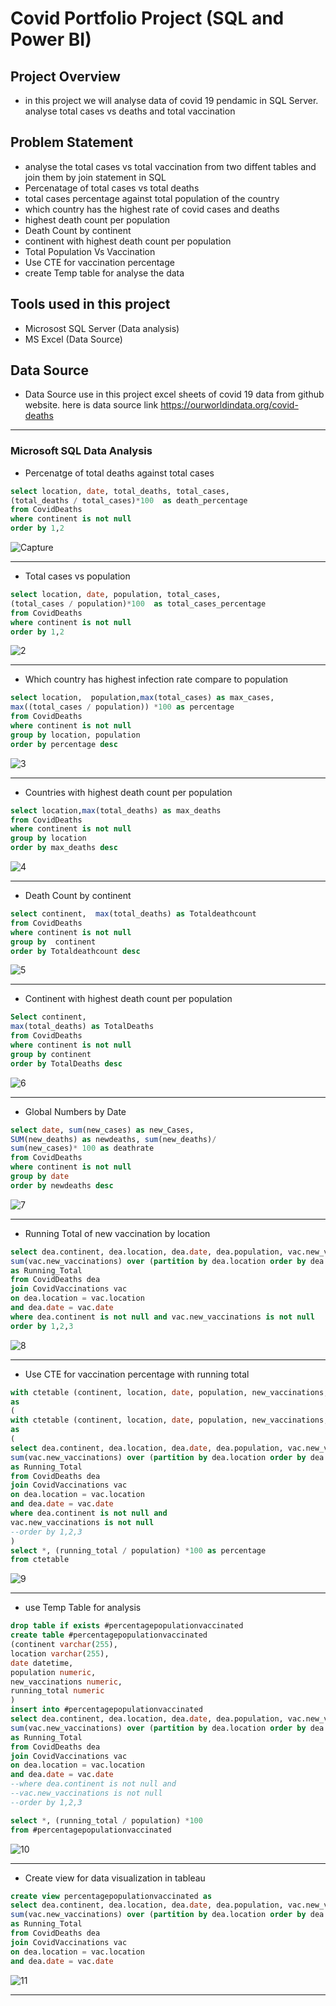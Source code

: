 # Covid Portfolio Project (SQL and Power BI)
## Project Overview
- in this project we will analyse data of covid 19 pendamic in SQL Server. analyse total cases vs deaths and total vaccination

## Problem Statement
- analyse the total cases vs total vaccination from two diffent tables and join them by join statement in SQL
- Percenatage of total cases vs total deaths
- total cases percentage against total population of the country
- which country has the highest rate of covid cases and deaths
- highest death count per population
- Death Count by continent
- continent with highest death count per population
- Total Population Vs Vaccination
- Use CTE for vaccination percentage
- create Temp table for analyse the data

## Tools used in this project
- Microsost SQL Server (Data analysis)
- MS Excel (Data Source)

## Data Source
- Data Source use in this project excel sheets of covid 19 data from github website. here is data source link
https://ourworldindata.org/covid-deaths
---
### Microsoft SQL Data Analysis
- Percenatge of total deaths against total cases
```sql
select location, date, total_deaths, total_cases,
(total_deaths / total_cases)*100  as death_percentage
from CovidDeaths
where continent is not null
order by 1,2
```
![Capture](https://github.com/WaseemAbbas1986/Covid-Portfolio-Project/assets/168902203/f02f917a-d14f-45ab-9c81-c80557390bce)

---
- Total cases vs population
```sql
select location, date, population, total_cases,
(total_cases / population)*100  as total_cases_percentage
from CovidDeaths
where continent is not null
order by 1,2
```
![2](https://github.com/WaseemAbbas1986/Covid-Portfolio-Project/assets/168902203/d1d15caf-440f-49f4-a055-d37d3b85688f)

---
- Which country has highest infection rate compare to population
```sql
select location,  population,max(total_cases) as max_cases,
max((total_cases / population)) *100 as percentage
from CovidDeaths
where continent is not null
group by location, population
order by percentage desc
```
![3](https://github.com/WaseemAbbas1986/Covid-Portfolio-Project/assets/168902203/133e3214-f0ad-43bc-903b-bc9e04f6fc71)

---
- Countries with highest death count per population
```sql
select location,max(total_deaths) as max_deaths
from CovidDeaths
where continent is not null
group by location
order by max_deaths desc
```
![4](https://github.com/WaseemAbbas1986/Covid-Portfolio-Project/assets/168902203/bc2cca26-3de2-4a78-87d0-248e2b84814f)

---

- Death Count by continent
```sql
select continent,  max(total_deaths) as Totaldeathcount
from CovidDeaths
where continent is not null
group by  continent
order by Totaldeathcount desc
```
![5](https://github.com/WaseemAbbas1986/Covid-Portfolio-Project/assets/168902203/2a47af91-3841-4d46-9abe-9e350f039d49)

---  
- Continent with highest death count per population
```sql
Select continent,
max(total_deaths) as TotalDeaths
from CovidDeaths
where continent is not null
group by continent
order by TotalDeaths desc
```
![6](https://github.com/WaseemAbbas1986/Covid-Portfolio-Project/assets/168902203/e14910d7-2565-4dc0-a67b-f3eda3a2e9b3)

---
- Global Numbers by Date
```sql
select date, sum(new_cases) as new_Cases,
SUM(new_deaths) as newdeaths, sum(new_deaths)/ 
sum(new_cases)* 100 as deathrate 
from CovidDeaths
where continent is not null
group by date
order by newdeaths desc
```
![7](https://github.com/WaseemAbbas1986/Covid-Portfolio-Project/assets/168902203/5dd102e7-291b-4882-aa5e-43744af10d30)

---
- Running Total of new vaccination by location
```sql
select dea.continent, dea.location, dea.date, dea.population, vac.new_vaccinations,
sum(vac.new_vaccinations) over (partition by dea.location order by dea.location, dea.date)
as Running_Total
from CovidDeaths dea
join CovidVaccinations vac
on dea.location = vac.location
and dea.date = vac.date
where dea.continent is not null and vac.new_vaccinations is not null
order by 1,2,3
```
![8](https://github.com/WaseemAbbas1986/Covid-Portfolio-Project/assets/168902203/520fac38-9f26-4c3d-b7e7-a0ea83f1755e)

---
- Use CTE for vaccination percentage with running total
```sql
with ctetable (continent, location, date, population, new_vaccinations, running_total)
as
(
with ctetable (continent, location, date, population, new_vaccinations, running_total)
as
(
select dea.continent, dea.location, dea.date, dea.population, vac.new_vaccinations,
sum(vac.new_vaccinations) over (partition by dea.location order by dea.location, dea.date)
as Running_Total
from CovidDeaths dea
join CovidVaccinations vac
on dea.location = vac.location
and dea.date = vac.date
where dea.continent is not null and
vac.new_vaccinations is not null
--order by 1,2,3
)
select *, (running_total / population) *100 as percentage
from ctetable
```
![9](https://github.com/WaseemAbbas1986/Covid-Portfolio-Project/assets/168902203/ab163d67-46e9-4b2f-9dae-fdff40c72828)

---
- use Temp Table for analysis
```sql
drop table if exists #percentagepopulationvaccinated
create table #percentagepopulationvaccinated
(continent varchar(255),
location varchar(255),
date datetime,
population numeric,
new_vaccinations numeric,
running_total numeric
)
insert into #percentagepopulationvaccinated
select dea.continent, dea.location, dea.date, dea.population, vac.new_vaccinations,
sum(vac.new_vaccinations) over (partition by dea.location order by dea.location, dea.date)
as Running_Total
from CovidDeaths dea
join CovidVaccinations vac
on dea.location = vac.location
and dea.date = vac.date
--where dea.continent is not null and
--vac.new_vaccinations is not null
--order by 1,2,3

select *, (running_total / population) *100
from #percentagepopulationvaccinated
```
![10](https://github.com/WaseemAbbas1986/Covid-Portfolio-Project/assets/168902203/7842970f-c84b-46f2-809d-12ff50d42f89)

---
- Create view for data visualization in tableau
```sql
create view percentagepopulationvaccinated as 
select dea.continent, dea.location, dea.date, dea.population, vac.new_vaccinations,
sum(vac.new_vaccinations) over (partition by dea.location order by dea.location, dea.date)
as Running_Total
from CovidDeaths dea
join CovidVaccinations vac
on dea.location = vac.location
and dea.date = vac.date
```
![11](https://github.com/WaseemAbbas1986/Covid-Portfolio-Project/assets/168902203/fe5c6128-0c50-4948-b093-7ed45cf24ee5)

---
